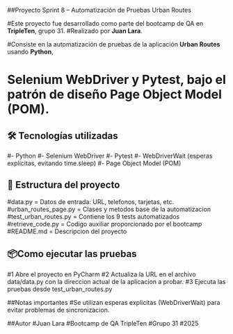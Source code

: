 ##Proyecto Sprint 8 – Automatización de Pruebas Urban Routes

#Este proyecto fue desarrollado como parte del bootcamp de QA en **TripleTen**, grupo 31.
#Realizado por **Juan Lara**.

#Consiste en la automatización de pruebas de la aplicación **Urban Routes** usando **Python**,
# **Selenium WebDriver** y **Pytest**, bajo el patrón de diseño **Page Object Model (POM)**.


## 🛠 Tecnologías utilizadas

#- Python
#- Selenium WebDriver
#- Pytest
#- WebDriverWait (esperas explícitas, evitando time.sleep)
#- Page Object Model (POM)


## 📁 Estructura del proyecto
 #data.py = Datos de entrada: URL, telefonos, tarjetas, etc.
 #urban_routes_page.py = Clases y metodos base de la automatizacion
 #test_urban_routes.py = Contiene los 9 tests automatizados
 #retrieve_code.py = Codigo auxiliar proporcionado por el bootcamp
 #README.md = Descripcion del proyecto

## 📦Como ejecutar las pruebas
#1 Abre el proyecto en PyCharm
#2 Actualiza la URL en el archivo data/data.py con la direccion actual de la aplicacion a probar.
#3 Ejecuta las pruebas desde test_urban_routes.py

##Notas importantes
#Se utilizan esperas explicitas (WebDriverWait) para evitar problemas de sincronizacion.

##Autor
#Juan Lara
#Bootcamp de QA TripleTen
#Grupo 31
#2025

